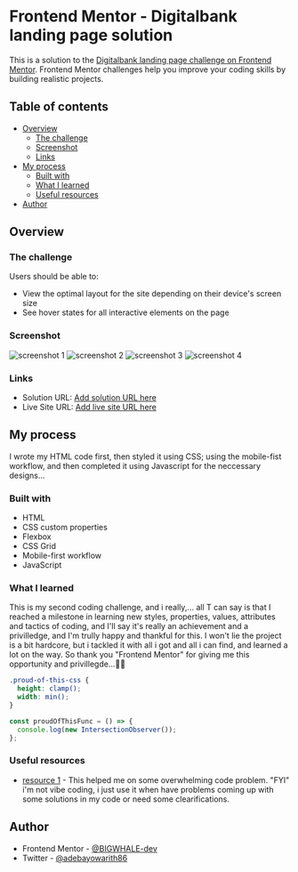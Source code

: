 # Frontend Mentor - Digitalbank landing page solution

This is a solution to the [Digitalbank landing page challenge on Frontend Mentor](https://www.frontendmentor.io/challenges/digital-bank-landing-page-WaUhkoDN). Frontend Mentor challenges help you improve your coding skills by building realistic projects.

## Table of contents

- [Overview](#overview)
  - [The challenge](#the-challenge)
  - [Screenshot](#screenshot)
  - [Links](#links)
- [My process](#my-process)
  - [Built with](#built-with)
  - [What I learned](#what-i-learned)
  - [Useful resources](#useful-resources)
- [Author](#author)

## Overview

### The challenge

Users should be able to:

- View the optimal layout for the site depending on their device's screen size
- See hover states for all interactive elements on the page

### Screenshot

![screenshot 1](./screenshot/FireShot%20Capture%20001%20-%20screenshot.png)
![screenshot 2](./screenshot/FireShot%20Capture%20002%20-%20screenshot.png)
![screenshot 3](./screenshot/FireShot%20Capture%20003%20-%20screenshot.png)
![screenshot 4](./screenshot/FireShot%20Capture%20004%20-%20screenshot.png)

### Links

- Solution URL: [Add solution URL here](https://your-solution-url.com)
- Live Site URL: [Add live site URL here](https://your-live-site-url.com)

## My process

I wrote my HTML code first, then styled it using CSS; using the mobile-fist workflow, and then completed it using Javascript for the neccessary designs...

### Built with

- HTML
- CSS custom properties
- Flexbox
- CSS Grid
- Mobile-first workflow
- JavaScript

### What I learned

This is my second coding challenge, and i really,... all T can say is that I reached a milestone in learning new styles, properties, values, attributes and tactics of coding, and I'll say it's really an achievement and a privilledge, and I'm trully happy and thankful for this. I won't lie the project is a bit hardcore, but i tackled it with all i got and all i can find, and learned a lot on the way. So thank you "Frontend Mentor" for giving me this opportunity and privillegde...🙏🙏

```css
.proud-of-this-css {
  height: clamp();
  width: min();
}
```

```js
const proudOfThisFunc = () => {
  console.log(new IntersectionObserver());
};
```

### Useful resources

- [resource 1](https://www.chatGPT.com) - This helped me on some overwhelming code problem. "FYI" i'm not vibe coding, i just use it when have problems coming up with some solutions in my code or need some clearifications.

## Author

- Frontend Mentor - [@BIGWHALE-dev](https://www.frontendmentor.io/profile/BIGWHALE-dev)
- Twitter - [@adebayowarith86](https://www.x.com/adebayowarith86)
